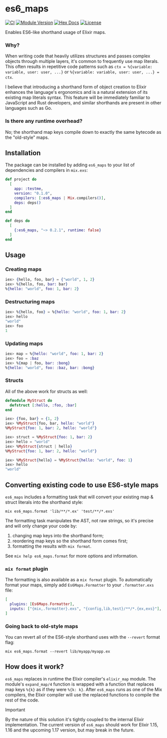 # es6_maps

[![CI](https://github.com/kzemek/es6_maps/actions/workflows/elixir.yml/badge.svg)](https://github.com/kzemek/es6_maps/actions/workflows/elixir.yml)
[![Module Version](https://img.shields.io/hexpm/v/es6_maps.svg)](https://hex.pm/packages/es6_maps)
[![Hex Docs](https://img.shields.io/badge/hex-docs-lightgreen.svg)](https://hexdocs.pm/es6_maps/)
[![License](https://img.shields.io/hexpm/l/es6_maps.svg)](https://github.com/kzemek/es6_maps/blob/master/LICENSE)

Enables ES6-like shorthand usage of Elixir maps.

### Why?

When writing code that heavily utilizes structures and passes complex objects through multiple layers, it's common to frequently use map literals.
This often results in repetitive code patterns such as `ctx = %{variable: variable, user: user, ...}` or `%{variable: variable, user: user, ...} = ctx`.

I believe that introducing a shorthand form of object creation to Elixir enhances the language's ergonomics and is a natural extension of its existing map literals syntax.
This feature will be immediately familiar to JavaScript and Rust developers, and similar shorthands are present in other languages such as Go.

### Is there any runtime overhead?

No; the shorthand map keys compile down to exactly the same bytecode as the "old-style" maps.

## Installation

The package can be installed by adding `es6_maps` to your list of dependencies and compilers in `mix.exs`:

```elixir
def project do
  [
    app: :testme,
    version: "0.1.0",
    compilers: [:es6_maps | Mix.compilers()],
    deps: deps()
  ]
end

def deps do
  [
    {:es6_maps, "~> 0.2.1", runtime: false}
  ]
end
```

## Usage

### Creating maps

```elixir
iex> {hello, foo, bar} = {"world", 1, 2}
iex> %{hello, foo, bar: bar}
%{hello: "world", foo: 1, bar: 2}
```

### Destructuring maps

```elixir
iex> %{hello, foo} = %{hello: "world", foo: 1, bar: 2}
iex> hello
"world"
iex> foo
1
```

### Updating maps

```elixir
iex> map = %{hello: "world", foo: 1, bar: 2}
iex> foo = :baz
iex> %{map | foo, bar: :bong}
%{hello: "world", foo: :baz, bar: :bong}
```

### Structs

All of the above work for structs as well:

```elixir
defmodule MyStruct do
  defstruct [:hello, :foo, :bar]
end

iex> {foo, bar} = {1, 2}
iex> %MyStruct{foo, bar, hello: "world"}
%MyStruct{foo: 1, bar: 2, hello: "world"}

iex> struct = %MyStruct{foo: 1, bar: 2}
iex> hello = "world"
iex> %MyStruct{struct | hello}
%MyStruct{foo: 1, bar: 2, hello: "world"}

iex> %MyStruct{hello} = %MyStruct{hello: "world", foo: 1}
iex> hello
"world"
```

## Converting existing code to use ES6-style maps

`es6_maps` includes a formatting task that will convert your existing map & struct literals into the shorthand style:

```shell
mix es6_maps.format 'lib/**/*.ex' 'test/**/*.exs'
```

The formatting task manipulates the AST, not raw strings, so it's precise and will only change your code by:

1. changing map keys into the shorthand form;
2. reordering map keys so the shorthand form comes first;
3. formatting the results with `mix format`.

See `mix help es6_maps.format` for more options and information.

### `mix format` plugin

The formatting is also available as a `mix format` plugin.
To automatically format your maps, simply add `Es6Maps.Formatter` to your `.formatter.exs` file:

```elixir
[
  plugins: [Es6Maps.Formatter],
  inputs: ["{mix,.formatter}.exs", "{config,lib,test}/**/*.{ex,exs}"],
]
```

### Going back to old-style maps

You can revert all of the ES6-style shorthand uses with the `--revert` format flag:

```shell
mix es6_maps.format --revert lib/myapp/myapp.ex
```

## How does it work?

`es6_maps` replaces in runtime the Elixir compiler's `elixir_map` module.
The module's `expand_map/4` function is wrapped with a function that replaces map keys `%{k}` as if they were `%{k: k}`.
After `es6_maps` runs as one of the Mix compilers, the Elixir compiler will use the replaced functions to compile the rest of the code.

> [!IMPORTANT]
> By the nature of this solution it's tightly coupled to the internal Elixir implementation.
> The current version of `es6_maps` should work for Elixir 1.15, 1.16 and the upcoming 1.17 version, but may break in the future.
